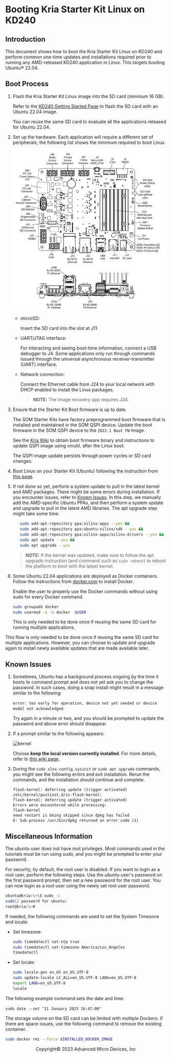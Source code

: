 # Booting Kria Starter Kit Linux on KD240

## Introduction

This document shows how to boot the Kria Starter Kit Linux on KD240 and perform common one-time updates and installations required prior to running any AMD-released KD240 application in Linux. This targets booting Ubuntu&reg; 22.04.

## Boot Process

1. Flash the Kria Starter Kit Linux image into the SD card (minimum 16 GB).

      Refer to the [KD240 Getting Started Page](https://www.amd.com/kd240-start) to flash the SD card with an Ubuntu 22.04 image.

      You can reuse the same SD card to evaluate all the applications released for Ubuntu 22.04.

2. Set up the hardware. Each application will require a different set of peripherals; the following list shows the minimum required to boot Linux.

   ![KD240](./media/KD240.png)

   * microSD:

      Insert the SD card into the slot at J11.

   * UART/JTAG interface:

      For interacting and seeing boot-time information, connect a USB debugger to J4. Some applications only run through commands issued through the universal asynchronous receiver-transmitter (UART) interface.

   * Network connection:

      Connect the Ethernet cable from J24 to your local network with DHCP enabled to install the Linux packages.
      >**NOTE:** The image recovery app requires J24.

3. Ensure that the Starter Kit Boot firmware is up to date.

    The SOM Starter Kits have factory preprogrammed boot firmware that is installed and maintained in the SOM QSPI device. Update the boot firmware in the SOM QSPI device to the `2022.1 Boot FW` Image.

    See the [Kria Wiki](https://xilinx-wiki.atlassian.net/wiki/spaces/A/pages/1641152513/Kria+K26+SOM#Boot-Firmware-Updates) to obtain boot firmware binary and instructions to update QSPI image using xmutil, after the Linux boot.  

    The QSPI image update persists through power cycles or SD card changes.

4. Boot Linux on your Starter Kit (Ubuntu) following the instruction from [this page](https://www.amd.com/kd240-start/booting-your-starter-kit.html).

5. If not done so yet, perform a system update to pull in the latest kernel and AMD packages. There might be some errors during installation. If you encounter issues, refer to [Known Issues](#known-issues). In this step, we manually add the AMD-specific Ubuntu PPAs, and then perform a system update and upgrade to pull in the latest AMD libraries. The apt upgrade step might take some time.

      ```bash
         sudo add-apt-repository ppa:xilinx-apps --yes &&
         sudo add-apt-repository ppa:ubuntu-xilinx/sdk --yes &&
         sudo add-apt-repository ppa:xilinx-apps/xilinx-drivers --yes &&
         sudo apt update --yes &&
         sudo apt upgrade --yes
      ```

   >**NOTE:** If the kernel was updated, make sure to follow the apt upgrade instruction (and command such as ```sudo reboot```) to reboot the platform to boot with the latest kernel.

6. Some Ubuntu 22.04 applications are deployed as Docker containers. Follow the instructions from [docker.com](https://docs.docker.com/engine/install/ubuntu/) to install Docker.

   Enable the user to properly use the Docker commands without using sudo for every Docker command.

    ```bash
    sudo groupadd docker
    sudo usermod -a -G docker  $USER
    ```

   This is only needed to be done once if reusing the same SD card for running multiple applications.

This flow is only needed to be done once if reusing the same SD card for multiple applications. However, you can choose to update and upgrade again to install newly available updates that are made available later.

## Known Issues

1. Sometimes, Ubuntu has a background process ongoing by the time it boots to command prompt and does not yet ask you to change the password. In such cases, doing a snap install might result in a message similar to the following:

   ```error: too early for operation, device not yet seeded or device model not acknowledged```

   Try again in a minute or two, and you should be prompted to update the password and above error should disappear.

2. If a prompt similar to the following appears:

   ![kernel](./media/kernelflash.png)

   Choose **keep the local version currently installed**. For more details, refer to [this wiki page](https://xilinx-wiki.atlassian.net/wiki/spaces/A/pages/2116354051/Tips+Tricks+for+Certified+Ubuntu+AMD-Xilinx+Devices#Understanding-the-Configuring-flash-kernel-Prompts-When-Updating-the-Linux-Kernel).

3. During the ```sudo xlnx-config.sysinit``` or ```sudo apt upgrade``` commands, you might see the following errors and exit installation. Rerun the commands, and the installation should continue and complete.

   ``` text
   flash-kernel: deferring update (trigger activated)
   /etc/kernel/postinst.d/zz-flash-kernel:
   flash-kernel: deferring update (trigger activated)
   Errors were encountered while processing:
   flash-kernel
   need restart is being skipped since dpkg has failed
   E: Sub-process /usr/bin/dpkg returned an error code (1)
   ```

## Miscellaneous Information

The *ubuntu* user does not have root privileges. Most commands used in the tutorials must be run using *sudo*, and you might be prompted to enter your password.

For security, by default, the root user is disabled. If you want to login as a root user, perform the following steps. Use the *ubuntu* user's password on the first password prompt, then set a new password for the root user. You can now login as a root user using the newly set root user password.

```bash
ubuntu@kria:\~\$ sudo -i
sudo\] password for ubuntu:
root@kria:\~#
```

If needed, the following commands are used to set the System Timezone and locale:

* Set timezone:

   ```bash
   sudo timedatectl set-ntp true
   sudo timedatectl set-timezone America/Los_Angeles
   timedatectl
   ```

* Set locale:

   ```bash
   sudo locale-gen en_US en_US.UTF-8
   sudo update-locale LC_ALL=en_US.UTF-8 LANG=en_US.UTF-8
   export LANG=en_US.UTF-8
   locale
   ```

The following example command sets the date and time:

`sudo date --set "11 January 2023 16:47:00"`

The storage volume on the SD card can be limited with multiple Dockers. If there are space issues, use the following command to remove the existing container.

```bash
sudo docker rmi --force $INSTALLED_DOCKER_IMAGE
```

<p class="sphinxhide" align="center">Copyright&copy; 2023 Advanced Micro Devices, Inc</p>
